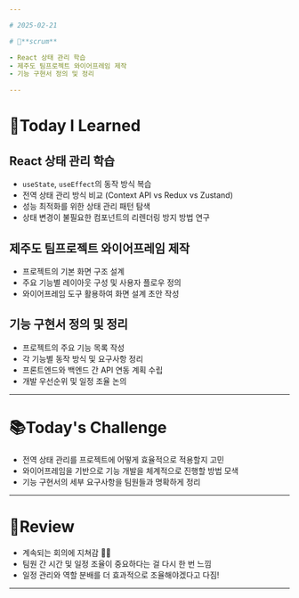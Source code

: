 ```yaml
---

# 2025-02-21

# 💬**scrum**

- React 상태 관리 학습
- 제주도 팀프로젝트 와이어프레임 제작
- 기능 구현서 정의 및 정리

---
```


# 📝**Today I Learned**

## React 상태 관리 학습
- `useState`, `useEffect`의 동작 방식 복습
- 전역 상태 관리 방식 비교 (Context API vs Redux vs Zustand)
- 성능 최적화를 위한 상태 관리 패턴 탐색
- 상태 변경이 불필요한 컴포넌트의 리렌더링 방지 방법 연구

## 제주도 팀프로젝트 와이어프레임 제작
- 프로젝트의 기본 화면 구조 설계
- 주요 기능별 레이아웃 구성 및 사용자 플로우 정의
- 와이어프레임 도구 활용하여 화면 설계 초안 작성

## 기능 구현서 정의 및 정리
- 프로젝트의 주요 기능 목록 작성
- 각 기능별 동작 방식 및 요구사항 정리
- 프론트엔드와 백엔드 간 API 연동 계획 수립
- 개발 우선순위 및 일정 조율 논의

---

# 📚**Today's Challenge**

- 전역 상태 관리를 프로젝트에 어떻게 효율적으로 적용할지 고민
- 와이어프레임을 기반으로 기능 개발을 체계적으로 진행할 방법 모색
- 기능 구현서의 세부 요구사항을 팀원들과 명확하게 정리

---

# 🌟**Review**

- 계속되는 회의에 지쳐감 😵‍💫
- 팀원 간 시간 및 일정 조율이 중요하다는 걸 다시 한 번 느낌
- 일정 관리와 역할 분배를 더 효과적으로 조율해야겠다고 다짐!

---

